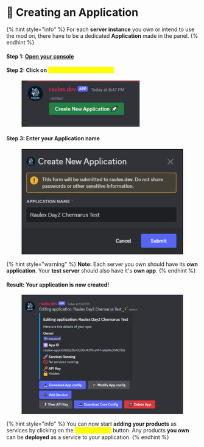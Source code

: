 # 🚀 Creating an Application

{% hint style="info" %}
For each **server instance** you own or intend to use the mod on, there have to be a dedicated **Application** made in the panel.
{% endhint %}

#### Step 1: [Open your console](access-your-console.md)

#### Step 2: Click on <mark style="color:yellow;">Create new Application 🚀</mark>

<figure><img src="../../.gitbook/assets/image (4) (1).png" alt=""><figcaption></figcaption></figure>

#### Step 3: Enter your Application name

<figure><img src="../../.gitbook/assets/image (6) (1).png" alt=""><figcaption><p> </p></figcaption></figure>

{% hint style="warning" %}
**Note:** Each server you own should have its **own application**. Your **test server** should also have it's **own app**.
{% endhint %}

#### Result: Your application is now created!

<figure><img src="../../.gitbook/assets/image (7).png" alt=""><figcaption></figcaption></figure>

{% hint style="info" %}
You can now start **adding your products** as services by clicking on the <mark style="color:yellow;">➕ Add Service</mark> button. Any products **you own** can be **deployed** as a service to your application.
{% endhint %}
